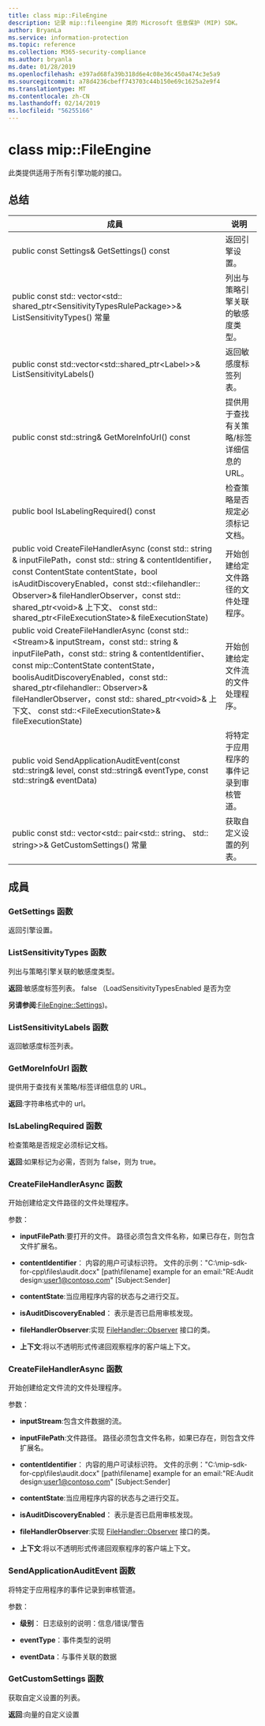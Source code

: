 ```yaml
---
title: class mip::FileEngine
description: 记录 mip::fileengine 类的 Microsoft 信息保护 (MIP) SDK。
author: BryanLa
ms.service: information-protection
ms.topic: reference
ms.collection: M365-security-compliance
ms.author: bryanla
ms.date: 01/28/2019
ms.openlocfilehash: e397ad68fa39b318d6e4c08e36c450a474c3e5a9
ms.sourcegitcommit: a78d4236cbeff743703c44b150e69c1625a2e9f4
ms.translationtype: MT
ms.contentlocale: zh-CN
ms.lasthandoff: 02/14/2019
ms.locfileid: "56255166"
---
```

# <a name="class-mipfileengine"></a>class mip::FileEngine 
此类提供适用于所有引擎功能的接口。
  
## <a name="summary"></a>总结
 成員                        | 说明                                
--------------------------------|---------------------------------------------
public const Settings& GetSettings() const  |  返回引擎设置。
public const std:: vector\<std:: shared_ptr\<SensitivityTypesRulePackage\>\>& ListSensitivityTypes() 常量  |  列出与策略引擎关联的敏感度类型。
public const std::vector\<std::shared_ptr\<Label\>\>& ListSensitivityLabels()  |  返回敏感度标签列表。
public const std::string& GetMoreInfoUrl() const  |  提供用于查找有关策略/标签详细信息的 URL。
public bool IsLabelingRequired() const  |  检查策略是否规定必须标记文档。
public void CreateFileHandlerAsync (const std:: string & inputFilePath，const std:: string & contentIdentifier，const ContentState contentState，bool isAuditDiscoveryEnabled，const std::\<filehandler:: Observer\>& fileHandlerObserver，const std:: shared_ptr\<void\>& 上下文、 const std:: shared_ptr\<FileExecutionState\>& fileExecutionState)  |  开始创建给定文件路径的文件处理程序。
public void CreateFileHandlerAsync (const std::\<Stream\>& inputStream，const std:: string & inputFilePath，const std:: string & contentIdentifier、 const mip::ContentState contentState，boolisAuditDiscoveryEnabled，const std:: shared_ptr\<filehandler:: Observer\>& fileHandlerObserver，const std:: shared_ptr\<void\>& 上下文、 const std::\<FileExecutionState\>& fileExecutionState)  |  开始创建给定文件流的文件处理程序。
public void SendApplicationAuditEvent(const std::string& level, const std::string& eventType, const std::string& eventData)  |  将特定于应用程序的事件记录到审核管道。
public const std:: vector\<std:: pair\<std:: string、 std:: string\>\>& GetCustomSettings() 常量  |  获取自定义设置的列表。
  
## <a name="members"></a>成員
  
### <a name="getsettings-function"></a>GetSettings 函数
返回引擎设置。
  
### <a name="listsensitivitytypes-function"></a>ListSensitivityTypes 函数
列出与策略引擎关联的敏感度类型。

  
**返回**:敏感度标签列表。 false （LoadSensitivityTypesEnabled 是否为空
  
**另请参阅**:[FileEngine::Settings](class_mip_fileengine_settings.md))。
  
### <a name="listsensitivitylabels-function"></a>ListSensitivityLabels 函数
返回敏感度标签列表。
  
### <a name="getmoreinfourl-function"></a>GetMoreInfoUrl 函数
提供用于查找有关策略/标签详细信息的 URL。

  
**返回**:字符串格式中的 url。
  
### <a name="islabelingrequired-function"></a>IsLabelingRequired 函数
检查策略是否规定必须标记文档。

  
**返回**:如果标记为必需，否则为 false，则为 true。
  
### <a name="createfilehandlerasync-function"></a>CreateFileHandlerAsync 函数
开始创建给定文件路径的文件处理程序。

参数：  
* **inputFilePath**:要打开的文件。 路径必须包含文件名称，如果已存在，则包含文件扩展名。 


* **contentIdentifier**： 内容的用户可读标识符。 文件的示例："C:\mip-sdk-for-cpp\files\audit.docx" [path\filename] example for an email:"RE:Audit design:user1@contoso.com" [Subject:Sender] 


* **contentState**:当应用程序内容的状态与之进行交互。 


* **isAuditDiscoveryEnabled**： 表示是否已启用审核发现。 


* **fileHandlerObserver**:实现 [FileHandler::Observer](class_mip_filehandler_observer.md) 接口的类。 


* **上下文**:将以不透明形式传递回观察程序的客户端上下文。


  
### <a name="createfilehandlerasync-function"></a>CreateFileHandlerAsync 函数
开始创建给定文件流的文件处理程序。

参数：  
* **inputStream**:包含文件数据的流。 


* **inputFilePath**:文件路径。 路径必须包含文件名称，如果已存在，则包含文件扩展名。 


* **contentIdentifier**： 内容的用户可读标识符。 文件的示例："C:\mip-sdk-for-cpp\files\audit.docx" [path\filename] example for an email:"RE:Audit design:user1@contoso.com" [Subject:Sender] 


* **contentState**:当应用程序内容的状态与之进行交互。 


* **isAuditDiscoveryEnabled**： 表示是否已启用审核发现。 


* **fileHandlerObserver**:实现 [FileHandler::Observer](class_mip_filehandler_observer.md) 接口的类。 


* **上下文**:将以不透明形式传递回观察程序的客户端上下文。


  
### <a name="sendapplicationauditevent-function"></a>SendApplicationAuditEvent 函数
将特定于应用程序的事件记录到审核管道。

参数：  
* **级别**： 日志级别的说明：信息/错误/警告 


* **eventType**：事件类型的说明 


* **eventData**：与事件关联的数据


  
### <a name="getcustomsettings-function"></a>GetCustomSettings 函数
获取自定义设置的列表。

  
**返回**:向量的自定义设置
